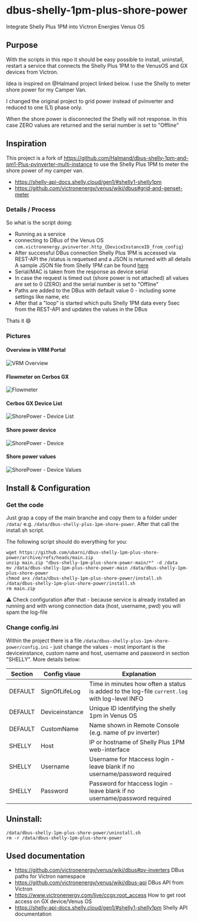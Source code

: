 # dbus-shelly-1pm-plus-shore-power
Integrate Shelly Plus 1PM into Victron Energies Venus OS

## Purpose
With the scripts in this repo it should be easy possible to install, uninstall, restart a service that connects the Shelly Plus 1PM to the VenusOS and GX devices from Victron. 

Idea is inspired on @Halmand project linked below. I use the Shelly to meter shore power for my Camper Van.

I changed the original project to grid power instead of pvinverter and reduced to one (L1) phase only.

When the shore power is disconnected the Shelly will not response. In this case ZERO values are returned and the serial number is set to "Offline"

## Inspiration
This project is a fork of https://github.com/Halmand/dbus-shelly-1pm-and-pm1-Plus-pvinverter-multi-instance to use the Shelly Plus 1PM to meter the shore power of my camper van.

- https://shelly-api-docs.shelly.cloud/gen1/#shelly1-shelly1pm
- https://github.com/victronenergy/venus/wiki/dbus#grid-and-genset-meter

### Details / Process
So what is the script doing:
- Running as a service
- connecting to DBus of the Venus OS `com.victronenergy.pvinverter.http_{DeviceInstanceID_from_config}`
- After successful DBus connection Shelly Plus 1PM is accessed via REST-API
  the /status is requetsed and a JSON is returned with all details
  A sample JSON file from Shelly 1PM can be found [here](docs/shelly1pm-plus-status-sample.json)
- Serial/MAC is taken from the response as device serial
- In case the request is timed out (shore power is not attached) all values are set to 0 (ZERO) and the serial number is set to "Offline"
- Paths are added to the DBus with default value 0 - including some settings like name, etc
- After that a "loop" is started which pulls Shelly 1PM data every 5sec from the REST-API and updates the values in the DBus

Thats it 😄

### Pictures
#### Overview in VRM Portal
![VRM Overview](img/shore-power-vrm.png) 
#### Flowmeter on Cerbos GX
![Flowmeter](img/shore-power-flow.png)
#### Cerbos GX Device List
![ShorePower - Device List](img/shore-power-device-list.png)
#### Shore power device
![ShorePower - Device](img/shore-power-device.png)
#### Shore power values
![ShorePower - Device Values](img/shore-power-values.png)

## Install & Configuration
### Get the code
Just grap a copy of the main branche and copy them to a folder under `/data/` e.g. `/data/dbus-shelly-plus-1pm-shore-power`.
After that call the install.sh script.

The following script should do everything for you:
```
wget https://github.com/ubarni/dbus-shelly-1pm-plus-shore-power/archive/refs/heads/main.zip
unzip main.zip "dbus-shelly-1pm-plus-shore-power-main/*" -d /data
mv /data/dbus-shelly-1pm-plus-shore-power-main /data/dbus-shelly-1pm-plus-shore-power
chmod a+x /data/dbus-shelly-1pm-plus-shore-power/install.sh
/data/dbus-shelly-1pm-plus-shore-power/install.sh
rm main.zip
```
⚠️ Check configuration after that - because service is already installed an running and with wrong connection data (host, username, pwd) you will spam the log-file

### Change config.ini
Within the project there is a file `/data/dbus-shelly-plus-1pm-shore-power/config.ini` - just change the values - most important is the deviceinstance, custom name and host, username and password in section "SHELLY". More details below:


| Section  | Config vlaue | Explanation |
| ------------- | ------------- | ------------- |
| DEFAULT  | SignOfLifeLog  | Time in minutes how often a status is added to the log-file `current.log` with log-level INFO |
| DEFAULT  | Deviceinstance | Unique ID identifying the shelly 1pm in Venus OS |
| DEFAULT  | CustomName | Name shown in Remote Console (e.g. name of pv inverter) |
| SHELLY  | Host | IP or hostname of Shelly Plus 1PM web-interface |
| SHELLY  | Username | Username for htaccess login - leave blank if no username/password required |
| SHELLY  | Password | Password for htaccess login - leave blank if no username/password required |

## Uninstall:

```
/data/dbus-shelly-1pm-plus-shore-power/uninstall.sh
rm -r /data/dbus-shelly-1pm-plus-shore-power
```

## Used documentation
- https://github.com/victronenergy/venus/wiki/dbus#pv-inverters   DBus paths for Victron namespace
- https://github.com/victronenergy/venus/wiki/dbus-api   DBus API from Victron
- https://www.victronenergy.com/live/ccgx:root_access   How to get root access on GX device/Venus OS
- https://shelly-api-docs.shelly.cloud/gen1/#shelly1-shelly1pm Shelly API documentation
